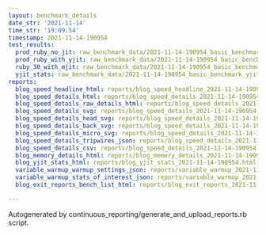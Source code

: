 ```yaml
---
layout: benchmark_details
date_str: '2021-11-14'
time_str: '19:09:54'
timestamp: 2021-11-14-190954
test_results:
  prod_ruby_no_jit: raw_benchmark_data/2021-11-14-190954_basic_benchmark_prod_ruby_no_jit.json
  prod_ruby_with_yjit: raw_benchmark_data/2021-11-14-190954_basic_benchmark_prod_ruby_with_yjit.json
  ruby_30_with_mjit: raw_benchmark_data/2021-11-14-190954_basic_benchmark_ruby_30_with_mjit.json
  yjit_stats: raw_benchmark_data/2021-11-14-190954_basic_benchmark_yjit_stats.json
reports:
  blog_speed_headline_html: reports/blog_speed_headline_2021-11-14-190954.html
  blog_speed_details_html: reports/blog_speed_details_2021-11-14-190954.html
  blog_speed_details_raw_details_html: reports/blog_speed_details_2021-11-14-190954.raw_details.html
  blog_speed_details_svg: reports/blog_speed_details_2021-11-14-190954.svg
  blog_speed_details_head_svg: reports/blog_speed_details_2021-11-14-190954.head.svg
  blog_speed_details_back_svg: reports/blog_speed_details_2021-11-14-190954.back.svg
  blog_speed_details_micro_svg: reports/blog_speed_details_2021-11-14-190954.micro.svg
  blog_speed_details_tripwires_json: reports/blog_speed_details_2021-11-14-190954.tripwires.json
  blog_speed_details_csv: reports/blog_speed_details_2021-11-14-190954.csv
  blog_memory_details_html: reports/blog_memory_details_2021-11-14-190954.html
  blog_yjit_stats_html: reports/blog_yjit_stats_2021-11-14-190954.html
  variable_warmup_warmup_settings_json: reports/variable_warmup_2021-11-14-190954.warmup_settings.json
  variable_warmup_stats_of_interest_json: reports/variable_warmup_2021-11-14-190954.stats_of_interest.json
  blog_exit_reports_bench_list_html: reports/blog_exit_reports_2021-11-14-190954.bench_list.html

---
```

Autogenerated by continuous_reporting/generate_and_upload_reports.rb script.
